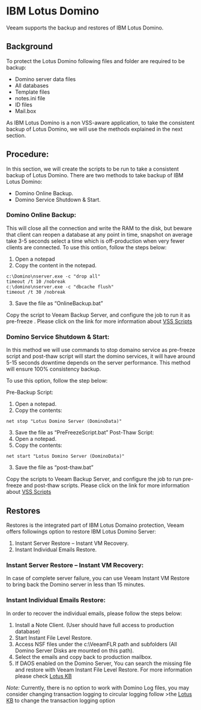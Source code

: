 # IBM Lotus Domino

Veeam supports the backup and restores of IBM Lotus Domino.

## Background

To protect the Lotus Domino following files and folder are required to be backup:

-	Domino server data files
-	All databases
-	Template files
-	notes.ini file
-	ID files
-	Mail.box

As IBM Lotus Domino is a non VSS-aware application, to take the consistent backup of Lotus Domino, we will use the methods explained in the next section.

## Procedure: 

In this section, we will create the scripts to be run to take a consistent backup of Lotus Domino. There are two methods to take backup of IBM Lotus Domino:

-	Domino Online Backup.
-	Domino Service Shutdown & Start.

### Domino Online Backup:

This will close all the connection and write the RAM to the disk, but beware that client can reopen a database at any point in time, snapshot on average take 3-5 seconds select a time which is off-production when very fewer clients are connected. To use this ontion, follow the steps below:

1.	Open a notepad
2.	Copy the content in the notepad.

```
c:\Domino\nserver.exe -c "drop all"
timeout /t 10 /nobreak
c:\domino\nserver.exe -c "dbcache flush"
timeout /t 30 /nobreak
```

3.	Save the file as “OnlineBackup.bat”

Copy the script to Veeam Backup Server, and configure the job to run it as pre-freeze . Please click on the link for more information about [VSS Scripts](https://helpcenter.veeam.com/docs/backup/vsphere/backup_job_vss_scripts_vm.html?ver=95) 

### Domino Service Shutdown & Start:

In this method we will use commands to stop domaino service as pre-freeze script and post-thaw script will start the domino services, it will have around 5-15 seconds downtime depends on the server performance. This method will ensure 100% consistency backup.

To use this option, follow the step below:

Pre-Backup Script:

1.	Open a notepad.
2.	Copy the contents:

`net stop "Lotus Domino Server (DominoData)"`

3.	Save the file as “PreFreezeScript.bat”
Post-Thaw Script:
1.	Open a notepad.
2.	Copy the contents:

`net start "Lotus Domino Server (DominoData)"`

3.	Save the file as “post-thaw.bat”

Copy the scripts to Veeam Backup Server, and configure the job to run pre-freeze and post-thaw scripts. Please click on the link for more information about [VSS Scripts](https://helpcenter.veeam.com/docs/backup/vsphere/backup_job_vss_scripts_vm.html?ver=95) 

## Restores

Restores is the integrated part of IBM Lotus Domaino protection, Veeam offers followings option to restore IBM Lotus Domino Server:
1.	Instant Server Restore – Instant VM Recovery.
2.	Instant Individual Emails Restore. 	

### Instant Server Restore – Instant VM Recovery:

In case of complete server failure, you can use Veeam Instant VM Restore to bring back the Domino server in less than 15 minutes.

### Instant Individual Emails Restore:

In order to recover the individual emails, please follow the steps below:

1.	Install a Note Client. (User should have full access to production database)
2.	Start Instant File Level Restore.
3.	Access NSF files under the c:\VeeamFLR path and subfolders (All Domino Server Disks are mounted on this path).
4.	Select the emails and copy back to production mailbox.
5.	If DAOS enabled on the Domino Server, You can search the missing file and restore with Veeam Instant File Level Restore.  For more information please check [Lotus KB](https://www-10.lotus.com/ldd/dominowiki.nsf/dx/Archiving_and_recovering_IBM_Lotus_DAOS-enabled_databases) 


*Note:* Currently, there is no option to work with Domino Log files, you may consider changing transaction logging to circular logging follow >the [Lotus KB](https://www.ibm.com/support/knowledgecenter/en/SSKTMJ_9.0.1/admin/admn_settingupadominoserverfortransactionlogging_t.html) to change the transaction logging option  
